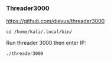 ### Threader3000
https://github.com/dievus/threader3000

```
cd /home/kali/.local/bin/
```

Run threader 3000 then enter IP:
```
./threader3000
```

